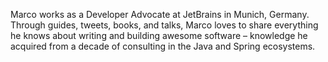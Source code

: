 Marco works as a Developer Advocate at JetBrains in Munich, Germany. Through guides, tweets, books, and talks, Marco loves to share everything he knows about writing and building awesome software – knowledge he acquired from a decade of consulting in the Java and Spring ecosystems.
